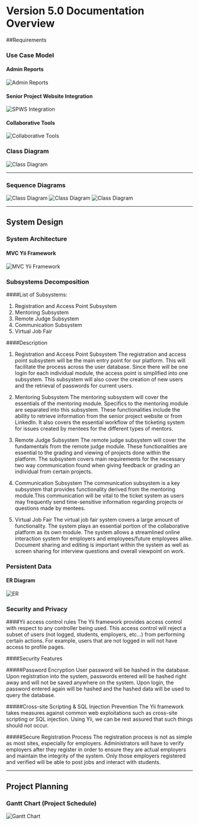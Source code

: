 #   Version 5.0 Documentation Overview

##Requirements

### Use Case Model

#### Admin Reports
![Admin Reports](https://github.com/FIU-SCIS-Senior-Project-2015-Spring/Collaborative-Platform-Ver-5.0/blob/develop/Documents/Images/UseCasesAdminReports.jpg "Admin Reports")

#### Senior Project Website Integration
![SPWS Integration](https://github.com/FIU-SCIS-Senior-Project-2015-Spring/Collaborative-Platform-Ver-5.0/blob/develop/Documents/Images/SPW%20Integration.png "SPWS Integration")

#### Collaborative Tools
![Collaborative Tools](https://github.com/FIU-SCIS-Senior-Project-2015-Spring/Collaborative-Platform-Ver-5.0/blob/develop/Documents/Images/Collaborative%20Tools.png "Collaborative Tools")

### Class Diagram
![Class Diagram](https://raw.githubusercontent.com/FIU-SCIS-Senior-Project-2015-Spring/Collaborative-Platform-Ver-5.0/develop/Documents/Images/AdminReportsClassDiagram.png "Class Diagram")

***

### Sequence Diagrams
![Class Diagram](https://raw.githubusercontent.com/FIU-SCIS-Senior-Project-2015-Spring/Collaborative-Platform-Ver-5.0/develop/Documents/Images/SequenceAdminPullMenteeReport.png "Admin Pull Mentee Reports")
![Class Diagram](https://raw.githubusercontent.com/FIU-SCIS-Senior-Project-2015-Spring/Collaborative-Platform-Ver-5.0/develop/Documents/Images/SequenceAdminPullMentorReport.png "Admin Pull Mentor Reports")
![Class Diagram](https://raw.githubusercontent.com/FIU-SCIS-Senior-Project-2015-Spring/Collaborative-Platform-Ver-5.0/develop/Documents/Images/SequenceAdminPullTicketReport.png "Admin Pull Ticket Reports")
***

## System Design

### System Architecture
#### MVC Yii Framework
![MVC Yii Framework](https://github.com/FIU-SCIS-Senior-Project-2015-Spring/Collaborative-Platform-Ver-5.0/blob/develop/Documents/Images/SystemDesignMVC.jpg "MVC Yii Framework")


### Subsystems Decomposition
####List of Subsystems:
1.	Registration and Access Point Subsystem
2.	Mentoring Subsystem
3.	Remote Judge Subsystem
4.	Communication Subsystem
5.	Virtual Job Fair

####Description
1.	Registration and Access Point Subsystem
	The registration and access point subsystem will be the main entry point for our platform. This will facilitate the process across the user database. Since there will be one login for each individual module, the access point is simplified into one subsystem. This subsystem will also cover the creation of new users and the retrieval of passwords for current users.

2. Mentoring Subsystem
	The mentoring subsystem will cover the essentials of the mentoring module. Specifics to the mentoring module are separated into this subsystem. These functionalities include the ability to retrieve information from the senior project website or from LinkedIn. It also covers the essential workflow of the ticketing system for issues created by mentees for the different types of mentors.

3. Remote Judge Subsystem
	The remote judge subsystem will cover the fundamentals from the remote judge module. These functionalities are essential to the grading and viewing of projects done within the platform. The subsystem covers main requirements for the necessary two way communication found when giving feedback or grading an individual from certain projects. 

4. Communication Subsystem
	The communication subsystem is a key subsystem that provides functionality derived from the mentoring module.This communication will be vital to the ticket system as users may frequently send time-sensitive information regarding projects or questions made by mentees.

5. Virtual Job Fair
	The virtual job fair system covers a large amount of functionality. The system plays an essential portion of the collaborative platform as its own module. The system allows a streamlined online interaction system for employers and employees/future employees alike. Document sharing and editing is important within the system as well as screen sharing for interview questions and overall viewpoint on work. 

### Persistent Data
#### ER Diagram
![ER](https://github.com/FIU-SCIS-Senior-Project-2015-Spring/Collaborative-Platform-Ver-5.0/blob/develop/Documents/Images/EntityRelationshipModel.png "ER")

### Security and Privacy

####Yii access control rules
	The Yii framework provides access control with respect to any controller being used.  This access control will reject a subset of users (not logged, students, employers, etc…) from performing certain actions.  For example, users that are not logged in will not have access to profile pages.

####Security Features 

#####Password Encryption
	User password will be hashed in the database. Upon registration into the system, passwords entered will be hashed right away and will not be saved anywhere on the system.  Upon login, the password entered again will be hashed and the hashed data will be used to query the database.

#####Cross-site Scripting & SQL Injection Prevention
	The Yii framework takes measures against common web exploitations such as cross-site scripting or SQL injection.  Using Yii, we can be rest assured that such things should not occur.

#####Secure Registration Process
	The registration process is not as simple as most sites, especially for employers.  Administrators will have to verify employers after they register in order to ensure they are actual employers and maintain the integrity of the system.  Only those employers registered and verified will be able to post jobs and interact with students.




***
## Project Planning

### Gantt Chart (Project Schedule)
![Gantt Chart](https://github.com/FIU-SCIS-Senior-Project-2015-Spring/Collaborative-Platform-Ver-5.0/blob/develop/Documents/Images/GanttChart.png "Gantt")
